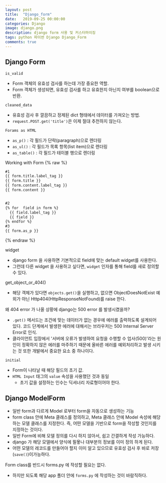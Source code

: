 ```yaml
---
layout: post
title:  "Django_form"
date:   2019-09-25 00:00:00
categories: Django
image: django.png
description: django form 사용 및 커스터마이징
tags: python 파이썬 Django Django_Form
comments: true
---
```


## Django Form

`is_valid`

- Form 객체의 유효성 검사를 하는데 가장 중요한 역할.
- Form 객체가 생성되면, 유효성 검사를 하고 유효한지 아닌지 여부를 boolean으로 반환.



`cleaned_data`

- 유효성 검사 후 깔끔하고 정제된  dict 형태에서 데이터를 가져오는 방법.
- `request.POST.get('title')`은 이제 절대 추천하지 않는다.

`Forams as HTML`

- `as_p()` : 각 필드가 단락(paragraph)으로 렌더링
- `as_ul()` : 각 필드가 목록 항목(list item)으로 렌더링
- `as_table()` : 각 필드가 테이블 행으로 렌더링



Working with Form
{% raw %}
```html
#1
{{ form.title.label_tag }}
{{ form.title }}
{{ form.content.label_tag }}
{{ form.content }}


#2
{% for  field in form %}
  {{ field.label_tag }}
  {{ field }}
{% endfor %}
#3
{{ form.as_p }}
```
{% endraw %}


widget

- django form 을 사용하면 기본적으로 field에 맞는 default widget를 사용한다.
- 그런데 다른 widget 을 사용하고 싶다면, `widget` 인자를 통해  field를 새로 정의할 수 있다.

get_object_or_404()

- 해당 객체가 있다면 `objects.get()`을 실행하고, 없으면 ObjectDoesNotExist 예외가 아닌 Http404(HttpResponseNotFound)를 raise 한다.

왜 404 error 가 나올 상황에 django는 500 error 를 발생시켰을까?

- `.get()` 메서드는 조건에 맞는 데이터가 없는 경우에 에러를 출력하도록 설계되어 있다. 코드 단계에서 발생한 에러에 대해서는 브라우저는 500 Internal Server Error로 인식.
- 클라이언트 입장에서 '서버에 오류가 발생하여 요청을 수행할 수 업사(500)'라는 원인이 정확하지 않은 에러를 마주하기 때문에 올바른 에러를 예외처리하고 발생 시키는 것 또한 개발에서 중요한 요소 중 하나이다.



`initial`

- Form이 나타날 때 해당 필드의 초기 값.
- `HTML Input` 태그의 `value` 속성을 사용했던 것과 동일
  - 초기 값을 설정하는 인수는 딕셔너리 자료형이어야 한다.



## Django ModelForm

- 일반 form과 다르게 Model 로부터 form을 자동으로 생성하는 기능
- form class 안에 Meta 클래스를 정의하고, Meta 클래스 안에 Model 속성에 해당하는 모델 클래스를 지정한다. 즉, 어떤 모델을 기반으로 form을 작성할 것인지를 지정하는 것이다.
- 일반 Form에 비해 모델 정의를 다시 하지 않아서, 쉽고 간결하게 작성 가능하다.
- django 가 해당 모델에서 양식에 필욯나 대부분의 정보를 이미 정의 하게 된다.
- 어떤 모델의 레코드를 만들어야 할지 이미 알고 있으므로 유효성 검사 후 바로 저장(`save()`)이가능하다.



Form class를 반드시 forms.py 에 작성할 필요는 없다.

- 하지만 되도록 해당 app 폴더 안에 `forms.py` 에 작성하는 것이 바람직하다.